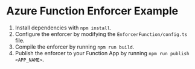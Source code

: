 # Azure Function Enforcer Example

1. Install dependencies with `npm install`.
2. Configure the enforcer by modifying the `EnforcerFunction/config.ts` file.
3. Compile the enforcer by running `npm run build`.
4. Publish the enforcer to your Function App by running `npm run publish <APP_NAME>`.